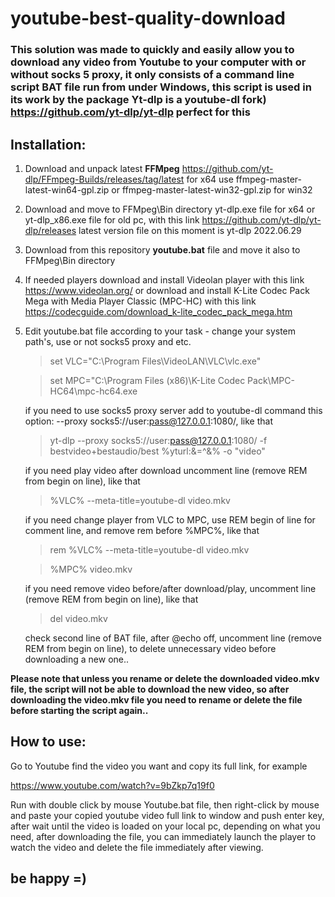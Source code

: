 # youtube-best-quality-download

### This solution was made to quickly and easily allow you to download any video from Youtube to your computer with or without socks 5 proxy, it only consists of a command line script BAT file run from under Windows, this script is used in its work by the package Yt-dlp is a youtube-dl fork) https://github.com/yt-dlp/yt-dlp perfect for this

## Installation:
1. Download and unpack latest **FFMpeg** https://github.com/yt-dlp/FFmpeg-Builds/releases/tag/latest for x64 use ffmpeg-master-latest-win64-gpl.zip or ffmpeg-master-latest-win32-gpl.zip for win32

2. Download and move to FFMpeg\Bin directory yt-dlp.exe file for x64 or yt-dlp_x86.exe file for old pc, with this link https://github.com/yt-dlp/yt-dlp/releases  latest version file on this moment is yt-dlp 2022.06.29

3. Download from this repository **youtube.bat** file and move it also to FFMpeg\Bin directory 

4. If needed players download and install Videolan player with this link https://www.videolan.org/ or download and install K-Lite Codec Pack Mega with Media Player Classic (MPC-HC) with this link https://codecguide.com/download_k-lite_codec_pack_mega.htm

5. Edit youtube.bat file according to your task - change your system path's, use or not socks5 proxy and etc.

   >set VLC="C:\Program Files\VideoLAN\VLC\vlc.exe"
   
   >set MPC="C:\Program Files (x86)\K-Lite Codec Pack\MPC-HC64\mpc-hc64.exe

   if you need to use socks5 proxy server add to youtube-dl command this option: --proxy socks5://user:pass@127.0.0.1:1080/, like that
   
   >yt-dlp --proxy socks5://user:pass@127.0.0.1:1080/ -f bestvideo+bestaudio/best %yturl:&=^&% -o "video"
   
   if you need play video after download uncomment line (remove REM from begin on line), like that
   
   >%VLC% --meta-title=youtube-dl video.mkv

   if you need change player from VLC to MPC, use REM begin of line for comment line, and remove rem before %MPC%, like that
   
   >rem %VLC% --meta-title=youtube-dl video.mkv
   
   >%MPC% video.mkv
   
   if you need remove video before/after download/play, uncomment line (remove REM from begin on line), like that
   
   >del video.mkv
  
   check second line of BAT file, after @echo off, uncomment line (remove REM from begin on line), to delete unnecessary video before downloading a new one..

**Please note that unless you rename or delete the downloaded video.mkv file, the script will not be able to download the new video, so after downloading the video.mkv file you need to rename or delete the file before starting the script again..**


## How to use:

Go to Youtube find the video you want and copy its full link, for example 

https://www.youtube.com/watch?v=9bZkp7q19f0 

Run with double click by mouse Youtube.bat file, then right-click by mouse and paste your copied youtube video full link to window and push enter key, after wait until the video is loaded on your local pc, depending on what you need, after downloading the file, you can immediately launch the player to watch the video and delete the file immediately after viewing.

## be happy =)
